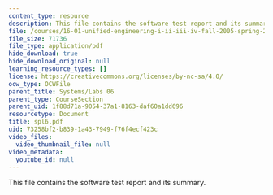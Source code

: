 ```yaml
---
content_type: resource
description: This file contains the software test report and its summary.
file: /courses/16-01-unified-engineering-i-ii-iii-iv-fall-2005-spring-2006/73258bf2b8391a437949f76f4ecf423c_spl6.pdf
file_size: 71736
file_type: application/pdf
hide_download: true
hide_download_original: null
learning_resource_types: []
license: https://creativecommons.org/licenses/by-nc-sa/4.0/
ocw_type: OCWFile
parent_title: Systems/Labs 06
parent_type: CourseSection
parent_uid: 1f88d71a-9054-37a1-8163-daf60a1dd696
resourcetype: Document
title: spl6.pdf
uid: 73258bf2-b839-1a43-7949-f76f4ecf423c
video_files:
  video_thumbnail_file: null
video_metadata:
  youtube_id: null
---
```

This file contains the software test report and its summary.